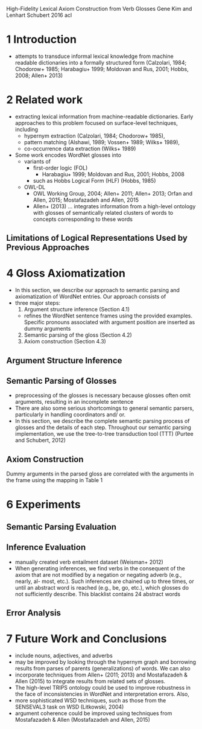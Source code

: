 High-Fidelity Lexical Axiom Construction from Verb Glosses
Gene Kim and Lenhart Schubert
2016 acl

# 1 Introduction

* attempts to transduce informal lexical knowledge from machine readable
  dictionaries into a formally structured form
  (Calzolari, 1984; Chodorow+ 1985; Harabagiu+ 1999;
  Moldovan and Rus, 2001; Hobbs, 2008; Allen+ 2013)

# 2 Related work

* extracting lexical information from machine-readable dictionaries. Early
  approaches to this problem focused on surface-level techniques, including
  * hypernym extraction (Calzolari, 1984; Chodorow+ 1985),
  * pattern matching (Alshawi, 1989; Vossen+ 1989; Wilks+ 1989),
  * co-occurrence data extraction (Wilks+ 1989)
* Some work encodes WordNet glosses into
  * variants of
    * first-order logic (FOL)
      * Harabagiu+ 1999; Moldovan and Rus, 2001; Hobbs, 2008
    * such as Hobbs Logical Form (HLF) (Hobbs, 1985)
  * OWL-DL
    * OWL Working Group, 2004; Allen+ 2011; Allen+ 2013; 
      Orfan and Allen, 2015; Mostafazadeh and Allen, 2015
    * Allen+ (2013) ... integrates information from a high-level
      ontology with glosses of semantically related clusters of words 
      to concepts corresponding to these words

## Limitations of Logical Representations Used by Previous Approaches

# 4 Gloss Axiomatization

* In this section, we describe our approach to semantic parsing and
  axiomatization of WordNet entries. Our approach consists of 
* three major steps:
  1. Argument structure inference (Section 4.1)
    * refines the WordNet sentence frames using the provided examples. Specific
      pronouns associated with argument position are inserted as dummy arguments
  2. Semantic parsing of the gloss (Section 4.2)
  3. Axiom construction (Section 4.3)

## Argument Structure Inference

## Semantic Parsing of Glosses

* preprocessing of the glosses is necessary because glosses often omit
  arguments, resulting in an incomplete sentence
* There are also some serious shortcomings to general semantic parsers,
  particularly in handling coordinators and/ or. 
* In this section, we describe the complete semantic parsing process of glosses
  and the details of each step. Throughout our semantic parsing implementation,
  we use the tree-to-tree transduction tool (TTT) (Purtee and Schubert, 2012)

## Axiom Construction

Dummy arguments in the parsed gloss are correlated with the arguments in the
frame using the mapping in Table 1

# 6 Experiments

## Semantic Parsing Evaluation

## Inference Evaluation

* manually created verb entailment dataset (Weisman+ 2012)
* When generating inferences, we find verbs in the consequent of the axiom
  that are not modified by a negation or negating adverb (e.g., nearly, al-
  most, etc.). Such inferences are chained up to three times, or until an
  abstract word is reached (e.g., be, go, etc.), which glosses do not
  sufficiently describe. This blacklist contains 24 abstract words

## Error Analysis

# 7 Future Work and Conclusions

* include nouns, adjectives, and adverbs
* may be improved by looking through the hypernym graph and borrowing results
  from parses of parents (generalizations) of words. We can also 
* incorporate techniques from Allen+  (2011; 2013) and Mostafazadeh &
  Allen (2015) to integrate results from related sets of glosses. 
* The high-level TRIPS ontology could be used to improve robustness in the face
  of inconsistencies in WordNet and interpretation errors. Also,
* more sophisticated WSD techniques, such as those from the SENSEVAL3 task on
  WSD (Litkowski, 2004)
* argument coherence could be improved 
  using techniques from Mostafazadeh & Allen (Mostafazadeh and Allen, 2015)

